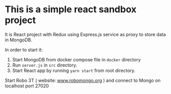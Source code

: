 <h1>This is a simple react sandbox project</h1>

It is React project with Redux using Express.js service as proxy to store data in MongoDB.

In order to start it:
1. Start MongoDB from docker compose file in `docker` directory
2. Run `server.js` in `src` directory.
3. Start React app by running `yarn start` from root directory.

Start Robo 3T ( website: www.robomongo.org ) and connect to Mongo on localhost port 27020



